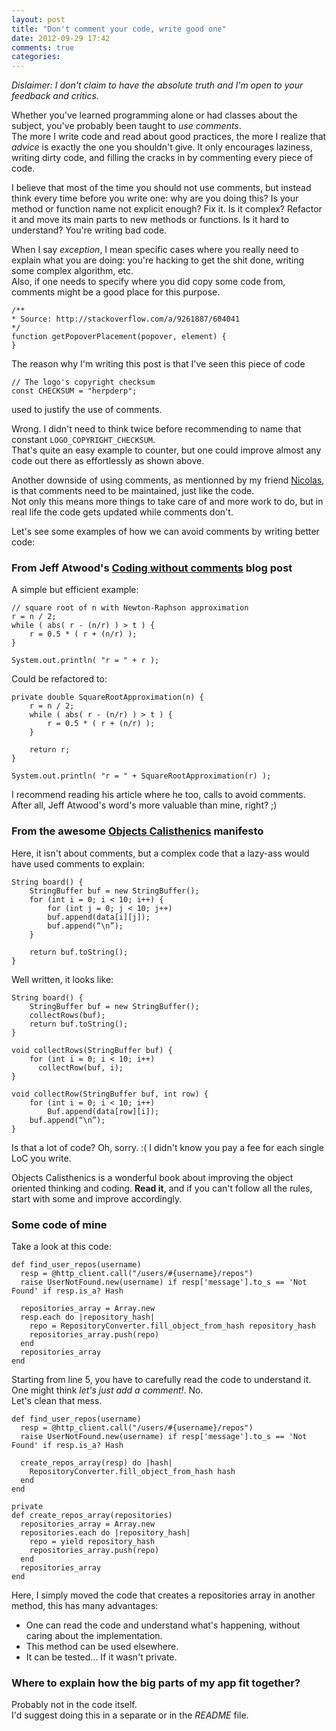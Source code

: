 ```yaml
---
layout: post
title: "Don't comment your code, write good one"
date: 2012-09-29 17:42
comments: true
categories: 
---
```


*Dislaimer: I don't claim to have the absolute truth and I'm open to your
feedback and critics.*

Whether you've learned programming alone or had classes about the subject, you've
probably been taught to *use comments*.  
The more I write code and read about good practices, the more I realize that
*advice* is exactly the one you shouldn't give. It only encourages laziness,
writing dirty code, and filling the cracks in by commenting every piece of code.

I believe that most of the time you should not use comments, but instead think
every time before you write one: why are you doing this? Is your method or function
name not explicit enough? Fix it. Is it complex? Refactor it and move its main parts
to new methods or functions. Is it hard to understand? You're writing bad code.

When I say *exception*, I mean specific cases where you really need to explain
what you are doing: you're hacking to get the shit done, writing some complex
algorithm, etc.  
Also, if one needs to specify where you did copy some code from, comments might be a
good place for this purpose.

    /**
    * Source: http://stackoverflow.com/a/9261887/604041
    */
    function getPopoverPlacement(popover, element) {
    }

The reason why I'm writing this post is that I've seen this piece of code

    // The logo's copyright checksum
    const CHECKSUM = "herpderp";

used to justify the use of comments.

Wrong. I didn't need to think twice before recommending to name that constant
`LOGO_COPYRIGHT_CHECKSUM`.  
That's quite an easy example to counter, but one could improve almost any code out
there as effortlessly as shown above.

Another downside of using comments, as mentionned by my friend
[Nicolas](http://www.badmood.eu/), is that comments need to be maintained, just like
the code.  
Not only this means more things to take care of and more work to do, but in real
life the code gets updated while comments don't.

Let's see some examples of how we can avoid comments by writing better code:

### From Jeff Atwood's [Coding without comments](http://www.codinghorror.com/blog/2008/07/coding-without-comments.html) blog post
A simple but efficient example:

    // square root of n with Newton-Raphson approximation
    r = n / 2;
    while ( abs( r - (n/r) ) > t ) {
        r = 0.5 * ( r + (n/r) );
    }

    System.out.println( "r = " + r );

Could be refactored to:

    private double SquareRootApproximation(n) {
        r = n / 2;
        while ( abs( r - (n/r) ) > t ) {
            r = 0.5 * ( r + (n/r) );
        }

        return r;
    }

    System.out.println( "r = " + SquareRootApproximation(r) );

I recommend reading his article where he too, calls to avoid comments.  
After all, Jeff Atwood's word's more valuable than mine, right? ;)

### From the awesome [Objects Calisthenics](http://www.bennadel.com/resources/uploads/2012/ObjectCalisthenics.pdf) manifesto
Here, it isn't about comments, but a complex code that a lazy-ass would have used
comments to explain:

    String board() {
        StringBuffer buf = new StringBuffer();
        for (int i = 0; i < 10; i++) {
            for (int j = 0; j < 10; j++)
            buf.append(data[i][j]);
            buf.append(“\n”);
        }

        return buf.toString();
    }

Well written, it looks like:

    String board() {
        StringBuffer buf = new StringBuffer();
        collectRows(buf);
        return buf.toString();
    }

    void collectRows(StringBuffer buf) {
        for (int i = 0; i < 10; i++)
          collectRow(buf, i);
    }

    void collectRow(StringBuffer buf, int row) {
        for (int i = 0; i < 10; i++)
            Buf.append(data[row][i]);
        buf.append(“\n”);
    }

Is that a lot of code? Oh, sorry. :( I didn't know you pay a fee for each single LoC
you write.

Objects Calisthenics is a wonderful book about improving the object oriented
thinking and coding. **Read it**, and if you can't follow all the rules, start with
some and improve accordingly.

### Some code of mine
Take a look at this code:

    def find_user_repos(username)
      resp = @http_client.call("/users/#{username}/repos")
      raise UserNotFound.new(username) if resp['message'].to_s == 'Not Found' if resp.is_a? Hash

      repositories_array = Array.new
      resp.each do |repository_hash|
        repo = RepositoryConverter.fill_object_from_hash repository_hash
        repositories_array.push(repo)
      end
      repositories_array
    end

Starting from line 5, you have to carefully read the code to understand it. One
might think *let's just add a comment!*. No.  
Let's clean that mess.

    def find_user_repos(username)
      resp = @http_client.call("/users/#{username}/repos")
      raise UserNotFound.new(username) if resp['message'].to_s == 'Not Found' if resp.is_a? Hash

      create_repos_array(resp) do |hash|
        RepositoryConverter.fill_object_from_hash hash
      end
    end

    private
    def create_repos_array(repositories)
      repositories_array = Array.new
      repositories.each do |repository_hash|
        repo = yield repository_hash
        repositories_array.push(repo)
      end
      repositories_array
    end

Here, I simply moved the code that creates a repositories array in another method,
this has many advantages:

* One can read the code and understand what's happening, without caring about the
implementation.
* This method can be used elsewhere.
* It can be tested... If it wasn't private.

### Where to explain how the big parts of my app fit together?
Probably not in the code itself.  
I'd suggest doing this in a separate or in the *README* file.

